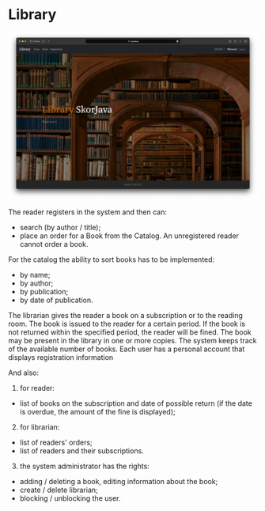 # Library

![img.png](img.png)

The reader registers in the system and then can:
- search (by author / title);
- place an order for a Book from the Catalog.
  An unregistered reader cannot order a book.
  
For the catalog the ability to sort books has to be implemented:
- by name;
- by author;
- by publication;
- by date of publication.
  
The librarian gives the reader a book on a subscription or to the reading room. The book is issued to the reader for a certain period. If the book is not returned within the specified period, the reader will be fined. The book may be present in the library in one or more copies. The system keeps track of the available number of books. Each user has a personal account that displays registration information

And also:
1) for reader:
- list of books on the subscription and date of possible return (if the date is overdue, the amount of the fine is displayed);
2) for librarian:
- list of readers' orders;
- list of readers and their subscriptions.
3) the system administrator has the rights:
- adding / deleting a book, editing information about the book;
- create / delete librarian;
- blocking / unblocking the user.
